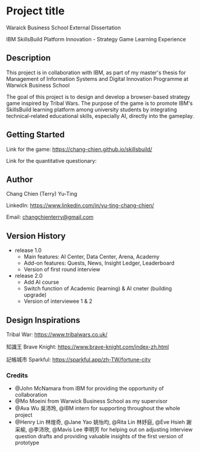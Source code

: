 # Project title
Waraick Business School External Dissertation

IBM SkillsBuild Platform Innovation - Strategy Game Learning Experience

## Description
This project is in collaboration with IBM, as part of my master's thesis for Management of Information Systems and Digital Innovation Programme at Warwick Business School

The goal of this project is to design and develop a browser-based strategy game inspired by Tribal Wars. The purpose of the game is to promote IBM's SkillsBuild learning platform among university students by integrating technical-related educational skills, especially AI, directly into the gameplay.

## Getting Started 
Link for the game: https://chang-chien.github.io/skillsbuild/ 

Link for the quantitative questionary: 

## Author
Chang Chien (Terry) Yu-Ting

LinkedIn: https://www.linkedin.com/in/yu-ting-chang-chien/

Email: changchienterry@gmail.com

## Version History
- release 1.0
  - Main features: AI Center, Data Center, Arena, Academy
  - Add-on features: Quests, News, Insight Ledger, Leaderboard
  - Version of first round interview
- release 2.0
  - Add AI course
  - Switch function of Academic (learning) & AI cneter (building upgrade)
  - Version of interviewee 1 & 2 

## Design Inspirations

Tribal War: https://www.tribalwars.co.uk/

知識王 Brave Knight: https://www.brave-knight.com/index-zh.html

記帳城市 Sparkful: https://sparkful.app/zh-TW/fortune-city

### Credits
- @John McNamara from IBM for providing the opportunity of collaboration
- @Mo Moeini from Warwick Business School as my supervisor
- @Ava Wu 吳沛玲, @IBM intern for supporting throughout the whole project
- @Henry Lin 林煌奇, @Jane Yao 姚怡均,  @Rita Lin 林妤庭, @Eve Hsieh 謝采榆, @李沛欣, @Mavis Lee 李明芳 for helping out on adjusting interview question drafts and providing valuable insights of the first version of prototype
